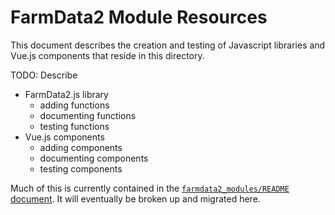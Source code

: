 # FarmData2 Module Resources

This document describes the creation and testing of Javascript libraries and Vue.js components that reside in this directory.

TODO: Describe
  - FarmData2.js library
    - adding functions 
    - documenting functions
    - testing functions
  - Vue.js components
    - adding components
    - documenting components
    - testing components

Much of this is currently contained in the [`farmdata2_modules/README` document](../README.md).  It will eventually be broken up and migrated here.

    